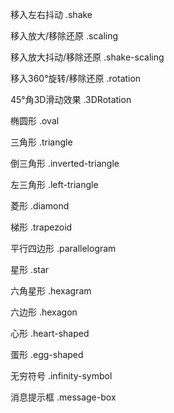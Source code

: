 移入左右抖动                     .shake

移入放大/移除还原                .scaling

移入放大抖动/移除还原            .shake-scaling

移入360°旋转/移除还原            .rotation

45°角3D滑动效果                  .3DRotation

椭圆形                           .oval

三角形                           .triangle

倒三角形                         .inverted-triangle

左三角形                         .left-triangle

菱形                             .diamond

梯形                             .trapezoid

平行四边形                       .parallelogram

星形                             .star

六角星形                         .hexagram

六边形                           .hexagon

心形                             .heart-shaped

蛋形                             .egg-shaped

无穷符号                         .infinity-symbol

消息提示框                       .message-box
